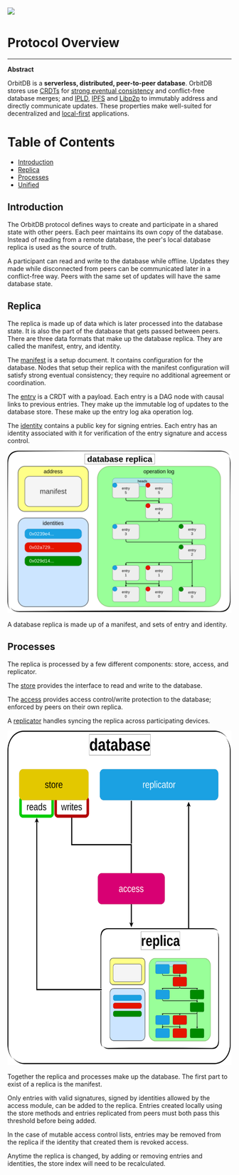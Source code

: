 # ![](https://img.shields.io/badge/status-wip-orange.svg?style=flat-square)

# Protocol Overview

-----

**Abstract**

OrbitDB is a **serverless, distributed, peer-to-peer database**. OrbitDB stores use [CRDTs](https://en.wikipedia.org/wiki/Conflict-free_replicated_data_type) for [strong eventual consistency](https://en.wikipedia.org/wiki/Eventual_consistency#Strong_eventual_consistency) and conflict-free database merges; and [IPLD](https://ipld.io), [IPFS](https://ipfs.io) and [Libp2p](https://libp2p.io) to immutably address and directly communicate updates. These properties make well-suited for decentralized and [local-first](https://www.inkandswitch.com/local-first/) applications.

# Table of Contents

- [Introduction](#introduction)
- [Replica](#replica)
- [Processes](#processes)
- [Unified](#unified)

## Introduction

The OrbitDB protocol defines ways to create and participate in a shared state with other peers. Each peer maintains its own copy of the database.
Instead of reading from a remote database, the peer's local database replica is used as the source of truth.

A participant can read and write to the database while offline. Updates they made while disconnected from peers can be communicated later in a conflict-free way. Peers with the same set of updates will have the same database state.

## Replica

The replica is made up of data which is later processed into the database state. It is also the part of the database that gets passed between peers. There are three data formats that make up the database replica. They are called the manifest, entry, and identity.

The [manifest](./MANIFEST.md) is a setup document. It contains configuration for the database. Nodes that setup their replica with the manifest configuration will satisfy strong eventual consistency; they require no additional agreement or coordination.

The [entry](./entry) is a CRDT with a payload. Each entry is a DAG node with causal links to previous entries. They make up the immutable log of updates to the database store. These make up the entry log aka operation log.

The [identity](./identity) contains a public key for signing entries. Each entry has an identity associated with it for verification of the entry signature and access control.

<img src="./.assets/replica_diagram.png" width="750"/>

A database replica is made up of a manifest, and sets of entry and identity.

## Processes

The replica is processed by a few different components: store, access, and replicator.

The [store](./store) provides the interface to read and write to the database.

The [access](./access) provides access control/write protection to the database; enforced by peers on their own replica.

A [replicator](./replicator) handles syncing the replica across participating devices.

<img src="./.assets/database_diagram.png" height="750"/>

Together the replica and processes make up the database. The first part to exist of a replica is the manifest.

Only entries with valid signatures, signed by identities allowed by the access module, can be added to the replica. Entries created locally using the store methods and entries replicated from peers must both pass this threshold before being added.

In the case of mutable access control lists, entries may be removed from the replica if the identity that created them is revoked access.

Anytime the replica is changed, by adding or removing entries and identities, the store index will need to be recalculated.

